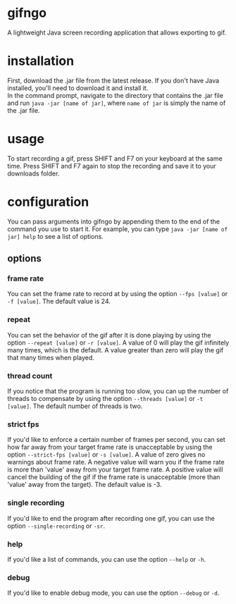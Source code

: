 # gifngo
 A lightweight Java screen recording application that allows exporting to gif.

# installation
First, download the .jar file from the latest release. If you don't have Java installed, you'll need to download it and install it.  
In the command prompt, navigate to the directory that contains the .jar file and run `java -jar [name of jar]`, where `name of jar` is simply the name of the .jar file.

# usage
To start recording a gif, press SHIFT and F7 on your keyboard at the same time. Press SHIFT and F7 again to stop the recording and save it to your downloads folder.

# configuration
You can pass arguments into gifngo by appending them to the end of the command you use to start it. For example, you can type `java -jar [name of jar] help` to see a list of options.  

## options

### frame rate
You can set the frame rate to record at by using the option `--fps [value]` or `-f [value]`. The default value is 24.

### repeat
You can set the behavior of the gif after it is done playing by using the option `--repeat [value]` or `-r [value]`. A value of 0 will play the gif infinitely many times, which is the default. A value greater than zero will play the gif that many times when played.

### thread count
If you notice that the program is running too slow, you can up the number of threads to compensate by using the option `--threads [value]` or `-t [value]`. The default number of threads is two.

### strict fps
If you'd like to enforce a certain number of frames per second, you can set how far away from your target frame rate is unacceptable by using the option `--strict-fps [value]` or `-s [value]`. A value of zero gives no warnings about frame rate. A negative value will warn you if the frame rate is more than 'value' away from your target frame rate. A positive value will cancel the building of the gif if the frame rate is unacceptable (more than 'value' away from the target). The default value is -3.

### single recording
If you'd like to end the program after recording one gif, you can use the option `--single-recording` or `-sr`.

### help
If you'd like a list of commands, you can use the option `--help` or `-h`.

### debug
If you'd like to enable debug mode, you can use the option `--debug` or `-d`.
